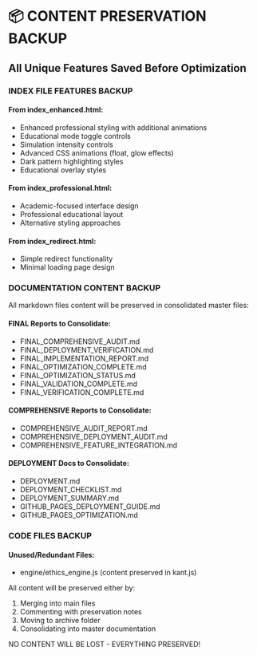 # 📦 CONTENT PRESERVATION BACKUP
## All Unique Features Saved Before Optimization

### INDEX FILE FEATURES BACKUP

#### From index_enhanced.html:
- Enhanced professional styling with additional animations
- Educational mode toggle controls
- Simulation intensity controls  
- Advanced CSS animations (float, glow effects)
- Dark pattern highlighting styles
- Educational overlay styles

#### From index_professional.html:
- Academic-focused interface design
- Professional educational layout
- Alternative styling approaches

#### From index_redirect.html:
- Simple redirect functionality
- Minimal loading page design

### DOCUMENTATION CONTENT BACKUP
All markdown files content will be preserved in consolidated master files:

#### FINAL Reports to Consolidate:
- FINAL_COMPREHENSIVE_AUDIT.md
- FINAL_DEPLOYMENT_VERIFICATION.md  
- FINAL_IMPLEMENTATION_REPORT.md
- FINAL_OPTIMIZATION_COMPLETE.md
- FINAL_OPTIMIZATION_STATUS.md
- FINAL_VALIDATION_COMPLETE.md
- FINAL_VERIFICATION_COMPLETE.md

#### COMPREHENSIVE Reports to Consolidate:
- COMPREHENSIVE_AUDIT_REPORT.md
- COMPREHENSIVE_DEPLOYMENT_AUDIT.md
- COMPREHENSIVE_FEATURE_INTEGRATION.md

#### DEPLOYMENT Docs to Consolidate:
- DEPLOYMENT.md
- DEPLOYMENT_CHECKLIST.md
- DEPLOYMENT_SUMMARY.md
- GITHUB_PAGES_DEPLOYMENT_GUIDE.md
- GITHUB_PAGES_OPTIMIZATION.md

### CODE FILES BACKUP
#### Unused/Redundant Files:
- engine/ethics_engine.js (content preserved in kant.js)

All content will be preserved either by:
1. Merging into main files
2. Commenting with preservation notes
3. Moving to archive folder
4. Consolidating into master documentation

NO CONTENT WILL BE LOST - EVERYTHING PRESERVED!
